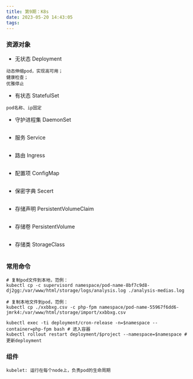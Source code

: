 ```yaml
---
title: 第9期：K8s
date: 2023-05-20 14:43:05
tags:
---
```

### 资源对象
- 无状态 Deployment
```
动态伸缩pod，实现高可用；
健康检查；
优雅停止
```

- 有状态 StatefulSet
```
pod名称、ip固定
```

- 守护进程集 DaemonSet
```
```

- 服务 Service
```
```

- 路由 Ingress
```
```

- 配置项 ConfigMap
```
```

- 保密字典 Secert
```
```

- 存储声明 PersistentVolumeClaim
```
```

- 存储卷 PersistentVolume
```
```

- 存储类 StorageClass
```
```
### 常用命令
```
# 复制pod文件到本地，范例：
kubectl cp -c supervisord namespace/pod-name-8bf7c9d8-dj2gg:/var/www/html/storage/logs/analysis.log ./analysis-medias.log

# 复制本地文件到pod，范例：
kubectl cp ./xxbbxg.csv -c php-fpm namespace/pod-name-55967f6dd6-jmrk4:/var/www/html/storage/import/xxbbxg.csv

kubectl exec -ti deployment/cron-release -n=$namespace --container=php-fpm bash # 进入容器
kubectl rollout restart deployment/$project --namespace=$namespace # 更新deployment
```

### 组件
```
kubelet: 运行在每个node上，负责pod的生命周期
```